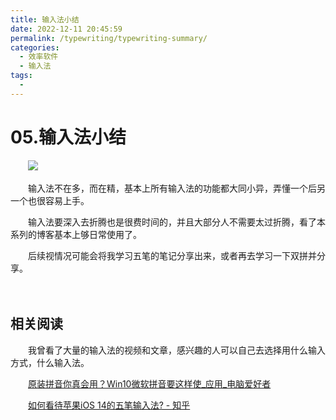 ```yaml
---
title: 输入法小结
date: 2022-12-11 20:45:59
permalink: /typewriting/typewriting-summary/
categories:
  - 效率软件
  - 输入法
tags:
  - 
---
```


# 05.输入法小结

　　![](https://image.peterjxl.com/blog/12.碧蓝之海-20221211200747-hyeyz3o.png)

　　输入法不在多，而在精，基本上所有输入法的功能都大同小异，弄懂一个后另一个也很容易上手。

　　输入法要深入去折腾也是很费时间的，并且大部分人不需要太过折腾，看了本系列的博客基本上够日常使用了。

　　后续视情况可能会将我学习五笔的笔记分享出来，或者再去学习一下双拼并分享。



<!-- more -->

　　‍

## 相关阅读

　　我曾看了大量的输入法的视频和文章，感兴趣的人可以自己去选择用什么输入方式，什么输入法。

　　[原装拼音你真会用？Win10微软拼音要这样使_应用_电脑爱好者](http://www.cfan.com.cn/2017/1101/129615.shtml)

　　[如何看待苹果iOS 14的五笔输入法? - 知乎](https://www.zhihu.com/question/403085462/answer/1339924405?utm_source=wechat_session&utm_medium=social&utm_oi=759338741914406912&utm_content=pu)

　　‍
